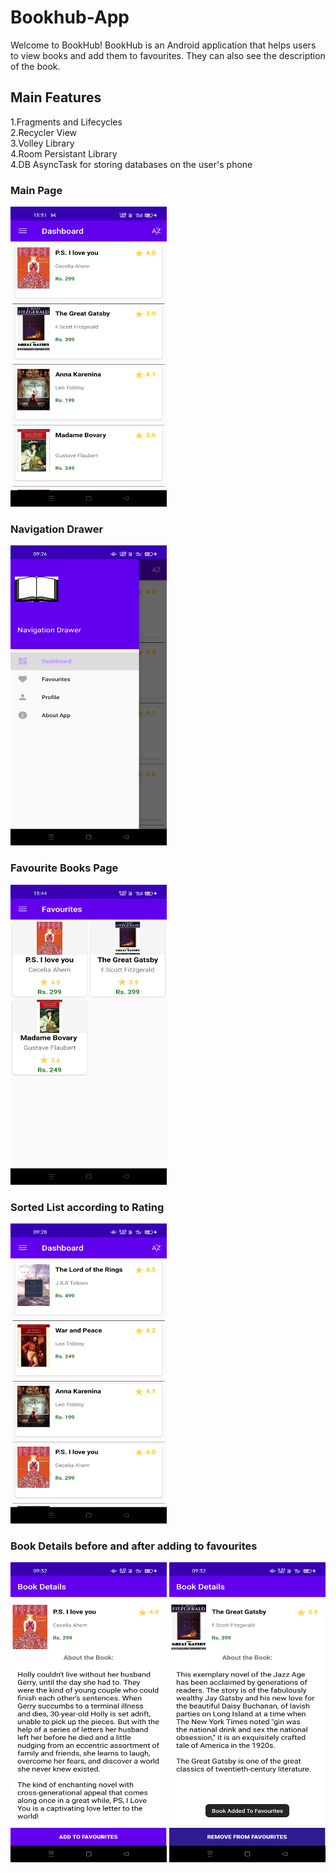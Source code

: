 # Bookhub-App
Welcome to BookHub! BookHub is an Android application that helps users to view books and add them to favourites. They can also see the description of the book.


## Main Features
1.Fragments and Lifecycles</br>
2.Recycler View</br>
3.Volley Library</br>
4.Room Persistant Library</br>
4.DB AsyncTask for storing databases on the user's phone</br>

<h3> Main Page</h3>
<img src="https://github.com/SwasticaKG/BookhubApp/blob/main/mainpage.png" width="250" height="480"/>

<h3> Navigation Drawer</h3>
<img src="https://github.com/SwasticaKG/BookhubApp/blob/main/navigation%20drawer.png" width="250" height="480"/>

<h3> Favourite Books Page</h3>
<img src="https://github.com/SwasticaKG/BookhubApp/blob/main/favourites.png" width="250" height="480"/>

<h3> Sorted List according to Rating</h3>
<img src="https://github.com/SwasticaKG/BookhubApp/blob/main/booklist_sorted_by_rating.png" width="250" height="480"/>

<h3> Book Details before and after adding to favourites </h3>
<img src="https://github.com/SwasticaKG/BookhubApp/blob/main/bookdetails.png" width="250" height="480"/>
<img src="https://github.com/SwasticaKG/BookhubApp/blob/main/bookdetails_add_to_favourites.png" width="250" height="480"/>
